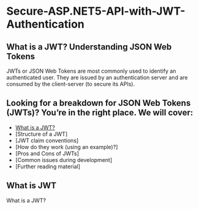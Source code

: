 # Secure-ASP.NET5-API-with-JWT-Authentication
## What is a JWT? Understanding JSON Web Tokens 
JWTs or JSON Web Tokens are most commonly used to identify an authenticated user. They are issued by an authentication server and are consumed by the client-server (to secure its APIs).

## Looking for a breakdown for JSON Web Tokens (JWTs)? You’re in the right place. We will cover:

* [What is a JWT?](#JWT)
* [Structure of a JWT]
* [JWT claim conventions]
* [How do they work (using an example)?]
* [Pros and Cons of JWTs]
* [Common issues during development]
* [Further reading material]

## What is JWT
What is a JWT?
